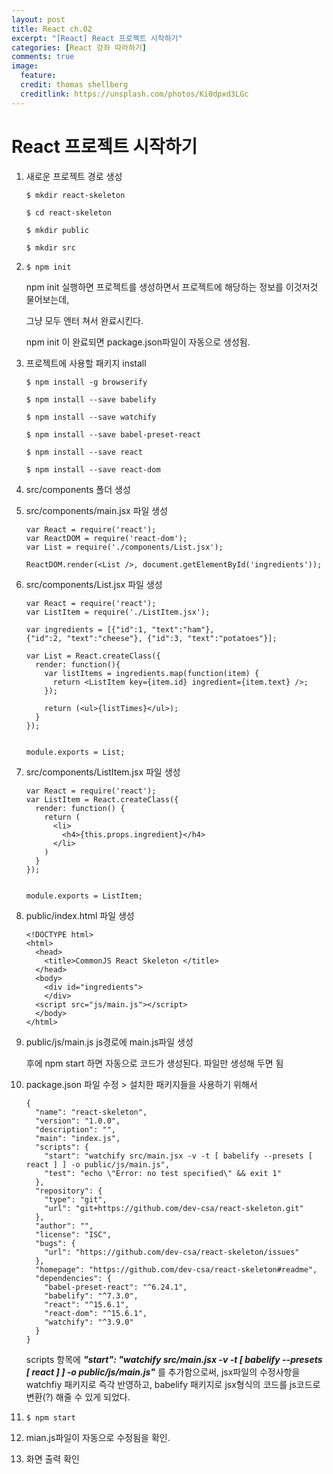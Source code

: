 ```yaml
---
layout: post
title: React ch.02
excerpt: "[React] React 프로젝트 시작하기"
categories: [React 강좌 따라하기]
comments: true
image:
  feature:
  credit: thomas shellberg
  creditlink: https://unsplash.com/photos/Ki0dpxd3LGc
---
```


# React 프로젝트 시작하기

1. 새로운 프로젝트 경로 생성

    `$ mkdir react-skeleton`

    `$ cd react-skeleton`

    `$ mkdir public`

    `$ mkdir src`




2. `$ npm init`

    npm init 실행하면 프로젝트를 생성하면서 프로젝트에 해당하는 정보를 이것저것 물어보는데,

    그냥 모두 엔터 쳐서 완료시킨다.

    npm init 이 완료되면 package.json파일이 자동으로 생성됨.


3. 프로젝트에 사용할 패키지 install

    `$ npm install -g browserify`

    `$ npm install --save babelify`

    `$ npm install --save watchify`

    `$ npm install --save babel-preset-react`

    `$ npm install --save react`

    `$ npm install --save react-dom`



4. src/components 폴더 생성


5. src/components/main.jsx 파일 생성

    ```
    var React = require('react');
    var ReactDOM = require('react-dom');
    var List = require('./components/List.jsx');

    ReactDOM.render(<List />, document.getElementById('ingredients'));
    ```

6. src/components/List.jsx 파일 생성

    ```
    var React = require('react');
    var ListItem = require('./ListItem.jsx');

    var ingredients = [{"id":1, "text":"ham"},
    {"id":2, "text":"cheese"}, {"id":3, "text":"potatoes"}];

    var List = React.createClass({
      render: function(){
        var listItems = ingredients.map(function(item) {
          return <ListItem key={item.id} ingredient={item.text} />;
        });

        return (<ul>{listTimes}</ul>);
      }
    });


    module.exports = List;
    ```


7. src/components/ListItem.jsx 파일 생성

    ```
    var React = require('react');
    var ListItem = React.createClass({
      render: function() {
        return (
          <li>
            <h4>{this.props.ingredient}</h4>
          </li>
        )
      }
    });


    module.exports = ListItem;
    ```


8. public/index.html 파일 생성

    ```
    <!DOCTYPE html>
    <html>
      <head>
        <title>CommonJS React Skeleton </title>
      </head>
      <body>
        <div id="ingredients">
        </div>
      <script src="js/main.js"></script>
      </body>
    </html>
    ```


9. public/js/main.js js경로에 main.js파일 생성

    후에 npm start 하면 자동으로 코드가 생성된다. 파일만 생성해 두면 됨


10. package.json 파일 수정 > 설치한 패키지들을 사용하기 위해서

    ```
    {
      "name": "react-skeleton",
      "version": "1.0.0",
      "description": "",
      "main": "index.js",
      "scripts": {
        "start": "watchify src/main.jsx -v -t [ babelify --presets [ react ] ] -o public/js/main.js",
        "test": "echo \"Error: no test specified\" && exit 1"
      },
      "repository": {
        "type": "git",
        "url": "git+https://github.com/dev-csa/react-skeleton.git"
      },
      "author": "",
      "license": "ISC",
      "bugs": {
        "url": "https://github.com/dev-csa/react-skeleton/issues"
      },
      "homepage": "https://github.com/dev-csa/react-skeleton#readme",
      "dependencies": {
        "babel-preset-react": "^6.24.1",
        "babelify": "^7.3.0",
        "react": "^15.6.1",
        "react-dom": "^15.6.1",
        "watchify": "^3.9.0"
      }
    }
    ```

    scripts 항목에 ***"start": "watchify src/main.jsx -v -t [ babelify --presets [ react ] ] -o public/js/main.js"***
    를 추가함으로써, jsx파일의 수정사항을 watchfiy 패키지로 즉각 반영하고, babelify 패키지로 jsx형식의 코드를 js코드로 변환(?) 해줄 수 있게 되었다.

11. `$ npm start`

12. mian.js파일이 자동으로 수정됨을 확인.

13. 화면 출력 확인
